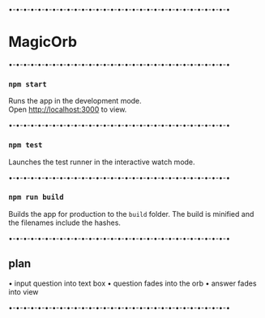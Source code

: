 •-•-•-•-•-•-•-•-•-•-•-•-•-•-•-•-•-•-•-•-•-•-•-•-•-•-•-•-•-•-•

# MagicOrb

•-•-•-•-•-•-•-•-•-•-•-•-•-•-•-•-•-•-•-•-•-•-•-•-•-•-•-•-•-•-•

### `npm start`

Runs the app in the development mode.\
Open [http://localhost:3000](http://localhost:3000) to view.

•-•-•-•-•-•-•-•-•-•-•-•-•-•-•-•-•-•-•-•-•-•-•-•-•-•-•-•-•-•-•

### `npm test`

Launches the test runner in the interactive watch mode.

•-•-•-•-•-•-•-•-•-•-•-•-•-•-•-•-•-•-•-•-•-•-•-•-•-•-•-•-•-•-•

### `npm run build`

Builds the app for production to the `build` folder.
The build is minified and the filenames include the hashes.

•-•-•-•-•-•-•-•-•-•-•-•-•-•-•-•-•-•-•-•-•-•-•-•-•-•-•-•-•-•-•

## plan

• input question into text box
• question fades into the orb
• answer fades into view

•-•-•-•-•-•-•-•-•-•-•-•-•-•-•-•-•-•-•-•-•-•-•-•-•-•-•-•-•-•-•
